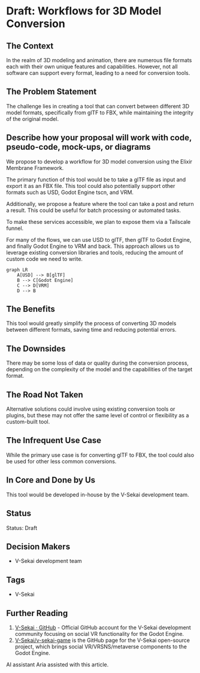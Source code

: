 # Draft: Workflows for 3D Model Conversion

## The Context

In the realm of 3D modeling and animation, there are numerous file formats each with their own unique features and capabilities. However, not all software can support every format, leading to a need for conversion tools.

## The Problem Statement

The challenge lies in creating a tool that can convert between different 3D model formats, specifically from glTF to FBX, while maintaining the integrity of the original model.

## Describe how your proposal will work with code, pseudo-code, mock-ups, or diagrams

We propose to develop a workflow for 3D model conversion using the Elixir Membrane Framework.

The primary function of this tool would be to take a glTF file as input and export it as an FBX file. This tool could also potentially support other formats such as USD, Godot Engine tscn, and VRM.

Additionally, we propose a feature where the tool can take a post and return a result. This could be useful for batch processing or automated tasks.

To make these services accessible, we plan to expose them via a Tailscale funnel.

For many of the flows, we can use USD to glTF, then glTF to Godot Engine, and finally Godot Engine to VRM and back. This approach allows us to leverage existing conversion libraries and tools, reducing the amount of custom code we need to write.

```mermaid
graph LR
    A[USD] --> B[glTF]
    B --> C[Godot Engine]
    C --> D[VRM]
    D --> B
```

## The Benefits

This tool would greatly simplify the process of converting 3D models between different formats, saving time and reducing potential errors.

## The Downsides

There may be some loss of data or quality during the conversion process, depending on the complexity of the model and the capabilities of the target format.

## The Road Not Taken

Alternative solutions could involve using existing conversion tools or plugins, but these may not offer the same level of control or flexibility as a custom-built tool.

## The Infrequent Use Case

While the primary use case is for converting glTF to FBX, the tool could also be used for other less common conversions.

## In Core and Done by Us

This tool would be developed in-house by the V-Sekai development team.

## Status

Status: Draft <!-- Draft | Proposed | Rejected | Accepted | Deprecated | Superseded by -->

## Decision Makers

- V-Sekai development team

## Tags

- V-Sekai

## Further Reading

1. [V-Sekai · GitHub](https://github.com/v-sekai) - Official GitHub account for the V-Sekai development community focusing on social VR functionality for the Godot Engine.
2. [V-Sekai/v-sekai-game](https://github.com/v-sekai/v-sekai-game) is the GitHub page for the V-Sekai open-source project, which brings social VR/VRSNS/metaverse components to the Godot Engine.

AI assistant Aria assisted with this article.
